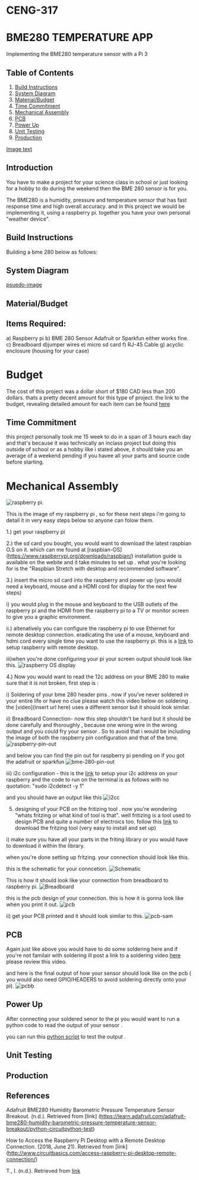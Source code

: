 # CENG-317

# BME280 TEMPERATURE APP
Implementing the BME280 temperature sensor with a Pi 3


## Table of Contents
1. [Build Instructions](#build-instructions)
2. [System Diagram](#Introduction-using-a-system-diagram)
3. [Material/Budget](#Bill-of-Materials/Budget)
4. [Time Commitment](#Time-Commitment)
5. [Mechanical Assembly](#Mechanical-Assembly)
6. [PCB](#PCB-Soldering)
7. [Power Up](#Power-Up)
8. [Unit Testing](#Unit-Testing)
9. [Production ](#Production-Testing)


[Image text](https://raw.githubusercontent.com/)

## Introduction 
You have to make a project for your science class in  school or just looking for a hobby to do during the weekend then the BME 280 sensor is for you. 

The BME280 is a humidity, pressure and temperature sensor that has fast response time and high overall accuracy. and in this project we would be implementing it, using a raspberry pi. together you have your own personal "weather device". 

## Build Instructions
Building a bme 280 below as follows:

## System Diagram
[psuedo-image](https://raw.githubusercontent.com/sam9dadet/CENG-317/master/BME280%20image%20files%20and%20link/PSUEDO%20CODE%20UML%20DIAGRAM.JPG)


## Material/Budget

## Items Required: 
a) Raspberry pi
b) BME 280 Sensor Adafruit or Sparkfun either works fine.
c) Breadboard
d)jumper wires 
e) micro sd card
f) RJ-45 Cable
g) acyclic enclosure (housing for your case)

# Budget
The cost of this project was a dollar short of $180 CAD less than 200 dollars. thats a pretty decent amount for this type of project.
the link to the budget, revealing detailed amount for each item can be found [here](https://github.com/sam9dadet/CENG-317/blob/master/BME280%20image%20files%20and%20link/Budget%20for%20BME280%20Sensor.xlsx) 


## Time Commitment
this project personally took me 15 week to do in a span of 3 hours each day and that's because it was technically an inclass project but doing this outside of school or as a hobby like i stated above, it should take you an average of a weekend pending if you havee all your parts and source code before starting.

# Mechanical Assembly
![raspberry pi](https://raw.githubusercontent.com/sam9dadet/CENG-317/master/BME280%20image%20files%20and%20link/raspberry%20pi.jpg).

This is the image of my raspberry pi , so for these next steps i'm going to detail it in very easy steps below so anyone can folow them.

1.) get your raspberry pi

2.) the sd card you bought, you would want to download the latest raspbian O.S on it. which can me found at [raspbian-OS] (https://www.raspberrypi.org/downloads/raspbian/) installation guide is available on the webite and it take minutes to set up . what you're looking for is the "Raspbian Stretch with desktop and recommended software".

3.) insert the micro sd card into the raspberry and power up (you would need a keyboard, mouse and a HDMI cord for display  for the next few steps) 
 
 i) you would plug in the mouse and keyboard to the USB outlets of the raspberry pi and the HDMI from the raspberry pi to a TV or monitor screen to give you a graphic environment.
  
  ii.) altenatively you can configure the raspberry pi to use Ethernet for remote desktop connection. eradicating the use of a mouse, keyboard and hdmi cord every single time you want to use the raspberry pi. this is a [link](http://www.circuitbasics.com/access-raspberry-pi-desktop-remote-connection/) to setup raspberry with remote desktop. 
  
  iii)when you're done configuring your pi your screen output should look like this. 
  ![raspberry OS display](https://raw.githubusercontent.com/sam9dadet/CENG-317/master/BME280%20image%20files%20and%20link/pi%20IDE.JPG)
  
  
  4.) Now you would want to read the  12c address on your BME 280 to make sure that it is not broken, first step is :
  
  i) Soldering of your bme 280 header pins . now if you've never soldered in your entire life or have no clue please watch this video below on soldering . the [video](insert url here) uses a different sensor but it should look similar.
  
  ii) Breadboard Connection- now this step shouldn't be hard but it should be done carefully and thoroughly , because one wrong wire in the wrong output and you could fry your sensor . So to avoid that i would be including the image of both the raspberry pin configuration and that of the bme. 
  ![raspberry-pin-out](https://raw.githubusercontent.com/sam9dadet/CENG-317/master/BME280%20image%20files%20and%20link/pi3_gpio.jpg)
  
  and below you can find the pin out for raspberry pi pending on if you got the adafruit or sparkfun
  ![bme-280-pin-out](https://raw.githubusercontent.com/sam9dadet/CENG-317/master/BME280%20image%20files%20and%20link/bme280%20pin%20config.JPG)
  
  iii) i2c configuration - 
  this is the [link](https://learn.adafruit.com/adafruits-raspberry-pi-lesson-4-gpio-setup/configuring-i2c) to setup your i2c address on your raspberry
  and the code to run on the terminal is as follows with no quotation: "sudo i2cdetect -y 1"
  
  and you should have an output like this 
  ![i2cc](https://raw.githubusercontent.com/sam9dadet/CENG-317/master/BME280%20image%20files%20and%20link/i2c.jpg)
  
  
  
  
  5) designing of your PCB on the fritizing tool . now you're wondering "whats fritzing or what kind of tool is that". well fritizing is a tool used to design PCB and quite a number of electroics too. 
  follow this [link](http://fritzing.org/download/) to download the fritzing tool (very easy to install and set up) 
  
  i)  make sure you have all your parts in the friting library or you would have to download it within the library.
  
  when you're done setting up fritzing. your connection should look like this.
  
  this is the schematic for your conncetion.
  ![Schematic](https://raw.githubusercontent.com/sam9dadet/CENG-317/master/BME280%20image%20files%20and%20link/schematic%20fzz.jpg)
  
  
  This is how it should look like your connection from breadboard to raspberry pi.
  ![Breadboard](https://raw.githubusercontent.com/sam9dadet/CENG-317/master/BME280%20image%20files%20and%20link/breadboard%20fzz.jpg)
  
  
  
  this is the pcb design of your connection. this is how it is gonna look like when you print it out.
  ![pcb](https://raw.githubusercontent.com/sam9dadet/CENG-317/master/BME280%20image%20files%20and%20link/PCB_pcb.jpg)
  
  
  
  
  
  ii) get your PCB printed and it should look similar to this. 
  ![pcb-sam](https://raw.githubusercontent.com/sam9dadet/CENG-317/master/BME280%20image%20files%20and%20link/pcb%20image%20.jpg)
  
  ## PCB
   Again just like above you would have to do some soldering here and if you're not familair with soldering ill post a link to a  soldering video [here](https://www.youtube.com/watch?v=oqV2xU1fee8) please review this video.
   
   and here is the final output of how your sensor should look like on the pcb ( you would also need GPIO/HEADERS to avoid soldering directly onto your pi).
   ![pcbb](https://raw.githubusercontent.com/sam9dadet/CENG-317/master/BME280%20image%20files%20and%20link/pcb%20image%20.jpg)
  
  
  ##  Power Up
  After connecting your soldered senor to the pi you would want to run a python code to read the output of your sensor .
  
  you can run this [python script](https://learn.adafruit.com/adafruit-bme280-humidity-barometric-pressure-temperature-sensor-breakout/python-circuitpython-test) to test the output .





 ## Unit Testing 
 
 
 
 
 ## Production
  
  
  
  
  
  ## References
  
  Adafruit BME280 Humidity Barometric Pressure Temperature Sensor Breakout. (n.d.). Retrieved from [link] (https://learn.adafruit.com/adafruit-bme280-humidity-barometric-pressure-temperature-sensor-breakout/python-circuitpython-test)
  
  How to Access the Raspberry Pi Desktop with a Remote Desktop Connection. (2018, June 21). Retrieved from  [link] (http://www.circuitbasics.com/access-raspberry-pi-desktop-remote-connection/)
  
  
  T., I. (n.d.). Retrieved from [link](https://xdevs.com/guide/thp_rpi/)
  
  
  
   
  
  

